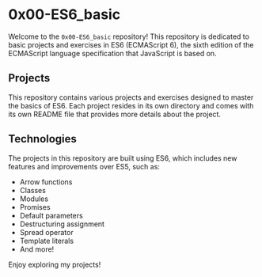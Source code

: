 # 0x00-ES6_basic

Welcome to the `0x00-ES6_basic` repository! This repository is dedicated to basic projects and exercises in ES6 (ECMAScript 6), the sixth edition of the ECMAScript language specification that JavaScript is based on.

## Projects

This repository contains various projects and exercises designed to master the basics of ES6. Each project resides in its own directory and comes with its own README file that provides more details about the project.

## Technologies

The projects in this repository are built using ES6, which includes new features and improvements over ES5, such as:

- Arrow functions
- Classes
- Modules
- Promises
- Default parameters
- Destructuring assignment
- Spread operator
- Template literals
- And more!

Enjoy exploring my projects!
